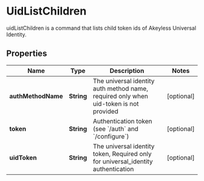 

# UidListChildren

uidListChildren is a command that lists child token ids of Akeyless Universal Identity.
## Properties

Name | Type | Description | Notes
------------ | ------------- | ------------- | -------------
**authMethodName** | **String** | The universal identity auth method name, required only when uid-token is not provided |  [optional]
**token** | **String** | Authentication token (see &#x60;/auth&#x60; and &#x60;/configure&#x60;) |  [optional]
**uidToken** | **String** | The universal identity token, Required only for universal_identity authentication |  [optional]



